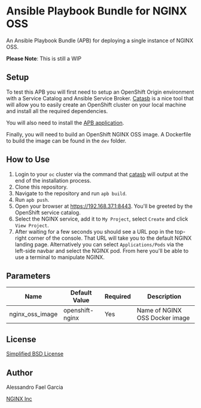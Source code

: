 # Ansible Playbook Bundle for NGINX OSS

An Ansible Playbook Bundle (APB) for deploying a single instance of NGINX OSS.

**Please Note**: This is still a WIP

## Setup

To test this APB you will first need to setup an OpenShift Origin environment with a Service Catalog and Ansible Service Broker. [Catasb](https://github.com/fusor/catasb) is a nice tool that will allow you to easily create an OpenShift cluster on your local machine and install all the required dependencies.

You will also need to install the [APB application](https://github.com/fusor/ansible-playbook-bundle).

Finally, you will need to build an OpenShift NGINX OSS image. A Dockerfile to build the image can be found in the `dev` folder.

## How to Use

1. Login to your `oc` cluster via the command that [catasb](https://github.com/fusor/catasb) will output at the end of the installation process.
2. Clone this repository.
3. Navigate to the repository and run `apb build`.
4. Run `apb push`.
5. Open your browser at https://192.168.37.1:8443. You'll be greeted by the OpenShift service catalog.
6. Select the NGINX service, add it to `My Project`, select `Create` and click `View Project`.
7. After waiting for a few seconds you should see a URL pop in the top-right corner of the console. That URL will take you to the default NGINX landing page. Alternatively you can select `Applications/Pods` via the left-side navbar and select the NGINX pod. From here you'll be able to use a terminal to manipulate NGINX.

## Parameters

Name | Default Value | Required | Description
---|---|---|---
nginx_oss_image | openshift-nginx | Yes | Name of NGINX OSS Docker image

## License

[Simplified BSD License](https://github.com/nginxinc/nginx-oss-apb/blob/master/LICENSE)

## Author

Alessandro Fael Garcia

[NGINX Inc](https://www.nginx.com/)

